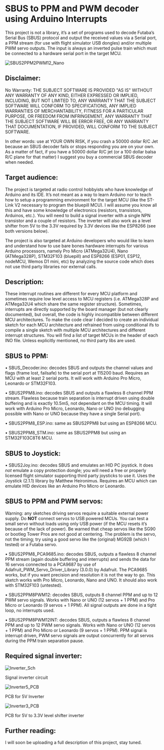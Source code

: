 # SBUS to PPM and PWM decoder using Arduino Interrupts
This project is not a library, it’s a set of programs used to decode Futaba’s Serial Bus (SBUS) protocol and output the received values via a Serial port, a PPM stream (for use with flight simulator USB dongles) and/or multiple PWM servo outputs. The input is always an inverted pulse train which must be connected to a hardware serial port in the target MCU.

![SBUS2PPM2PWM12_Nano](https://github.com/blopa1961/SBUS/Images/SBUS2PPM2PWM12_Nano.jpg)

## Disclaimer:
No Warranty: THE SUBJECT SOFTWARE IS PROVIDED "AS IS" WITHOUT ANY WARRANTY OF ANY KIND, EITHER EXPRESSED OR IMPLIED, INCLUDING, BUT NOT LIMITED TO, ANY WARRANTY THAT THE SUBJECT SOFTWARE WILL CONFORM TO SPECIFICATIONS, ANY IMPLIED WARRANTIES OF MERCHANTABILITY, FITNESS FOR A PARTICULAR PURPOSE, OR FREEDOM FROM INFRINGEMENT, ANY WARRANTY THAT THE SUBJECT SOFTWARE WILL BE ERROR FREE, OR ANY WARRANTY THAT DOCUMENTATION, IF PROVIDED, WILL CONFORM TO THE SUBJECT SOFTWARE.

In other words: use at YOUR OWN RISK, if you crash a 50000 dollar R/C Jet because an SBUS decoder fails or stops responding you are on your own. As a matter of fact, if you have a 50000 dollar R/C jet (or a 100 dollar balsa R/C plane for that matter) I suggest you buy a commercial SBUS decoder when needed.

## Target audience:
The project is targeted at radio control hobbyists who have knowledge of Arduino and its IDE. It’s not meant as a way to learn Arduino nor to teach how to setup a programming environment for the target MCU (like the ST-Link V2 necessary to program the bluepill MCU). I will assume you know all this and have some knowledge of electronics (resistors, transistors, Arduinos, etc.). You will need to build a signal inverter with a single NPN transistor and a couple of resistors. The inverter will also work as a level shifter from 5V to the 3.3V required by 3.3V devices like the ESP8266 (see both versions below).

The project is also targeted at Arduino developers who would like to learn and understand how to use bare bones hardware interrupts for various Arduino processors, namely Pro Micro (ATMega32U4), Nano (ATMega328P), STM32F103 (bluepill) and ESP8266 (ESP01, ESP12, nodeMCU, Wemos D1 mini, etc) by analyzing the source code which does not use third party libraries nor external calls.

## Description:
These interrupt routines are different for every MCU platform and sometimes require low level access to MCU registers (i.e. ATMega328P and ATMega32U4 which share the same register structure). Sometimes, interrupts are directly supported by the board manager (but not clearly documented), but overall, the code is highly incompatible between different MCU architectures.
To make the code clear I decided to create an individual sketch for each MCU architecture and refrained from using conditional ifs to compile a single sketch with multiple MCU architectures and different interrupt structures. You will find a list of target MCUs in the header of each INO file. Unless explicitly mentioned, no third party libs are used.

## SBUS to PPM:

•	SBUS_Decoder.ino: decodes SBUS and outputs the channel values and flags (frame lost, failsafe) to the serial port at 115200 baud. Requires an MCU with at least 2 serial ports. It will work with Arduino Pro Micro, Leonardo or STM32F103.

•	SBUS2PPM8.ino: decodes SBUS and outputs a flawless 8 channel PPM stream. Flawless because train separation is interrupt driven using double buffering and is exactly 10.5mS, not dependant on the MCU timing. It will work with Arduino Pro Micro, Leonardo, Nano or UNO (no debugging possible with Nano or UNO because they have a single Serial port).

•	SBUS2PPM8_ESP.ino: same as SBUS2PPM8 but using an ESP8266 MCU.

•	SBUS2PPM8_STM.ino: same as SBUS2PPM8 but using an STM32F103C8T6 MCU.

## SBUS to Joystick:

•	SBUS2Joy.ino: decodes SBUS and emulates an HID PC joystick. It does *not* emulate a copy protection dongle; you will need a free or properly licensed flight simulator supporting third party joysticks to use it. Uses the Joystick (2.1.1) library by Matthew Heironimus. Requires an MCU which can emulate HID devices like an Arduino Pro Micro or Leonardo.

## SBUS to PPM and PWM servos:
Warning: any sketches driving servos require a suitable external power supply. Do **NOT** connect servos to USB powered MCUs. You can test a small servo without loads using only USB power (if the MCU resets it’s because of the lack of power). Be warned that cheap servos like the SG90 or bootleg Tower Pros are not good at centering. The problem is the servo, not the timing; try using a good servo like the (original) MG92B (which I tested) or a Futaba servo.

•	SBUS2PPM8_PCA9685.ino: decodes SBUS, outputs a flawless 8 channel PPM stream (again double buffering and interrupts) and sends the data for 16 servos connected to a PCA9687 by use of Adafruit_PWM_Servo_Driver_Library (3.0.0) by Adafruit. The PCA9685 works, but if you want precision and resolution it is not the way to go. This sketch works with Pro Micro, Leonardo, Nano and UNO. It should also work with STM32F103 (untested).

•	SBUS2PPM8PWM12: decodes SBUS, outputs 8 channel PPM and up to 12 PWM servo signals. Works with Nano or UNO (12 servos + 1 PPM) and Pro Micro or Leonardo (9 servos + 1 PPM). All signal outputs are done in a tight loop, no interrupts used.

•	SBUS2PPM8PWM12INT: decodes SBUS, outputs a flawless 8 channel PPM and up to 12 PWM servo signals. Works with Nano or UNO (12 servos + 1 PPM) and Pro Micro or Leonardo (9 servos + 1 PPM). PPM signal is interrupt driven, PWM servo signals are output concurrently for all servos during the PPM train separation pause.

## Required signal inverter:
![Inverter_Sch](https://github.com/blopa1961/SBUS/Images/Inverter_Sch.jpg)

Signal inverter circuit

![Inverter5_PCB](https://github.com/blopa1961/SBUS/Images/Inverter5_PCB.jpg)

PCB for 5V Inverter

![Inverter3_PCB](https://github.com/blopa1961/SBUS/Images/Inverter3_PCB.jpg)

PCB for 5V to 3.3V level shifter inverter

## Further reading:
I will soon be uploading a full description of this project, stay tuned.

